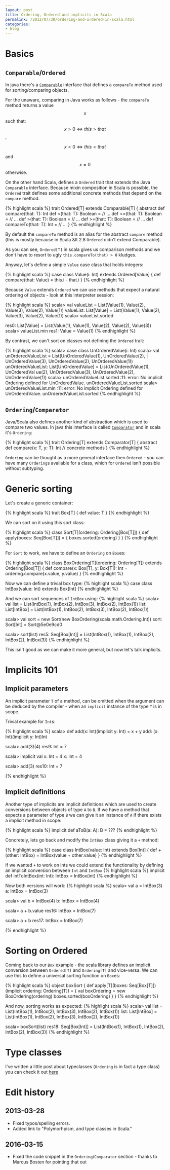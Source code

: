 ```yaml
---
layout: post
title: Ordering, Ordered and implicits in Scala
permalink: /2012/07/30/ordering-and-ordered-in-scala.html
categories:
- blog
---
```


<script type="text/javascript" async
  src="https://cdn.mathjax.org/mathjax/latest/MathJax.js?config=TeX-MML-AM_CHTML">
</script>

Basics
======

`Comparable`/`Ordered`
----------------------

In java there's a
[`Comparable`](http://docs.oracle.com/javase/6/docs/api/java/lang/Comparable.html)
interface that defines a `compareTo` method used for sorting/comparing objects.

For the unaware, comparing in Java works as follows - the `compareTo` method returns a
value $$x$$ such that: 
$$x > 0 \iff this > that$$, 

$$x < 0 \iff this < that$$ 

and $$x = 0$$ otherwise.

On the other hand Scala, defines a `Ordered` trait that extends the Java
`Comparable` interface.  Because mixin composition in Scala is possible, the
`Ordered` trait defines some additional concrete methods that depend on the
`compare` method.

{% highlight scala %}
trait Ordered[T] extends Comparable[T] {
  abstract def compare(that: T): Int
  def <(that: T): Boolean = // ...
  def <=(that: T): Boolean = // ...
  def >(that: T): Boolean = // ...
  def >=(that: T): Boolean = // ...
  def compareTo(that: T): Int = // ...
}
{% endhighlight %}

By default the `compareTo` method is an alias for the abstract `compare` method
(this is mostly because in Scala &lt 2.8 `Ordered` didn't extend Comparable).

As you can see, `Ordered[T]` in scala gives us comparison methods and we don't 
have to resort to ugly `this.compareTo(that) > 0` kludges.

Anyway, let's define a simple `Value` case class that holds integers:

{% highlight scala %}
case class Value(i: Int) extends Ordered[Value] {
  def compare(that: Value) = this.i - that.i
}
{% endhighlight %}

Because `Value` extends `Ordered` we can use methods that expect a natural
ordering of objects - look at this interpreter session:

{% highlight scala %}
scala> val valueList = List(Value(1), Value(2), Value(3), Value(2), Value(1))
valueList: List[Value] = List(Value(1), Value(2), Value(3), Value(2), Value(1))
scala> valueList.sorted

res0: List[Value] = List(Value(1), Value(1), Value(2), Value(2), Value(3))
scala> valueList.min
res1: Value = Value(1)
{% endhighlight %}

By contrast, we can't sort on classes not defining the `Ordered` trait:

{% highlight scala %}
scala> case class UnOrderedValue(i: Int) 
scala> val unOrderedValueList = List(UnOrderedValue(1), UnOrderedValue(2),
     | UnOrderedValue(3), UnOrderedValue(2), UnOrderedValue(1))
unOrderedValueList: List[UnOrderedValue] = List(UnOrderedValue(1), UnOrderedVal
ue(2), UnOrderedValue(3), UnOrderedValue(2), UnOrderedValue(1))
scala> unOrderedValueList.sorted
<console>:11: error: No implicit Ordering defined for UnOrderedValue.
              unOrderedValueList.sorted
scala> unOrderedValueList.min
<console>:11: error: No implicit Ordering defined for UnOrderedValue.
              unOrderedValueList.sorted
{% endhighlight %}

`Ordering`/`Comparator`
-----------------------

Java/Scala also defines another kind of abstraction which is used to compare two
values. In java this interface is called
[`Comparator`](http://docs.oracle.com/javase/6/docs/api/java/util/Comparator.html)
and in scala it's `Ordering`:

{% highlight scala %}
trait Ordering[T] extends Comparator[T] {
  abstract def compare(x: T, y: T): Int
  // concrete methods
}
{% endhighlight %}

`Ordering` can be thought as a more general interface then `Ordered` - you can
have many `Ordering`s available for a class, which for `Ordered` isn't possible without
subtyping.

Generic sorting 
===============

Let's create a generic container:

{% highlight scala %}
trait Box[T] {
  def value: T
}
{% endhighlight %}

We can sort on it using this sort class:

{% highlight scala %}
class Sort[T](ordering: Ordering[Box[T]]) {
  def apply(boxes: Seq[Box[T]]) = {
    boxes.sorted(ordering)
  }
}
{% endhighlight %}

For `Sort` to work, we have to define an `Ordering` on `Box`es:

{% highlight scala %}
class BoxOrdering[T](ordering: Ordering[T]) extends Ordering[Box[T]] {
  def compare(x: Box[T], y: Box[T]): Int = ordering.compare(x.value, y.value)
}
{% endhighlight %}

Now we can define a trivial box type:
{% highlight scala %}
case class IntBox(value: Int) extends Box[Int]
{% endhighlight %}

And we can sort sequences of `IntBox` using:
{% highlight scala %}
scala> val list = List(IntBox(1), IntBox(2), IntBox(3), IntBox(2), IntBox(1))
list: List[IntBox] = List(IntBox(1), IntBox(2), IntBox(3), IntBox(2), IntBox(1))

scala> val sort = new Sort(new BoxOrdering(scala.math.Ordering.Int))
sort: Sort[Int] = Sort@5e0e9cd0

scala> sort(list)
res5: Seq[Box[Int]] = List(IntBox(1), IntBox(1), IntBox(2), IntBox(2), IntBox(3))
{% endhighlight %}

This isn't good as we can make it more general, but now let's talk implicits.

Implicits 101
=============

Implicit parameters
-------------------

An implicit parameter `T` of a method, can be omitted when the argument can be
deduced by the compiler - when an `implicit` instance of the type `T` is in
scope.  

Trivial example for `Int`s:

{% highlight scala %}
scala> def add(x: Int)(implicit y: Int) = x + y
add: (x: Int)(implicit y: Int)Int

scala> add(3)(4)
res9: Int = 7

scala> implicit val x: Int = 4
x: Int = 4

scala> add(3)
res10: Int = 7
	
{% endhighlight %}

Implicit definitions
--------------------

Another type of implicits are implicit definitions which are used to create
conversions between objects of type `A` to `B`. If we have a method that expects
a parameter of type `B` we can give it an instance of `A` if there exists a
implicit method in scope:

{% highlight scala %}
implicit def aToB(a: A): B = ???
{% endhighlight %}

Concretely, lets go back and modify the `IntBox` class giving it a `+` method:

{% highlight scala %}
case class IntBox(value: Int) extends Box[Int] {
  def +(other: IntBox) = IntBox(value + other.value)
}
{% endhighlight %}

If we wanted `+` to work on ints we could extend the functionality by defining
an implicit conversion between `Int` and `IntBox`
{% highlight scala %}
implicit def intToIntBox(int: Int): IntBox = IntBox(int)
{% endhighlight %}

Now both versions will work:
{% highlight scala %}
scala> val a = IntBox(3)
a: IntBox = IntBox(3)

scala> val b = IntBox(4)
b: IntBox = IntBox(4)

scala> a + b.value
res16: IntBox = IntBox(7)

scala> a + b
res17: IntBox = IntBox(7)

{% endhighlight %}

Sorting on Ordered
==================

Coming back to our `Box` example - the scala library defines an implicit
conversion between `Ordered[T]` and `Ordering[T]` and vice-versa. We can use
this to define a universal sorting function on `Box`es:

{% highlight scala %}
object boxSort {
  def apply[T](boxes: Seq[Box[T]])(implicit ordering: Ordering[T]) = {
    val boxOrdering = new BoxOrdering(ordering)
    boxes.sorted(boxOrdering)
  }
}
{% endhighlight %}

And now, sorting works as expected:
{% highlight scala %}
scala> val list = List(IntBox(1), IntBox(2), IntBox(3), IntBox(2), IntBox(1))
list: List[IntBox] = List(IntBox(1), IntBox(2), IntBox(3), IntBox(2), IntBox(1))

scala> boxSort(list)
res18: Seq[Box[Int]] = List(IntBox(1), IntBox(1), IntBox(2), IntBox(2), IntBox(3))
{% endhighlight %}

Type classes
============

I've written a little post about typeclasses (`Ordering` is in fact a type
class) you can check it out [here](/2013/03/29/typeclasses-in-scala.html)

Edit history
============

2013-03-28
----------
* Fixed typos/spelling errors.
* Added link to "Polymorhpism, and type classes in Scala."

2016-03-15
----------
* Fixed the code snippet in the `Ordering`/`Comparator` section - thanks to
  Marcus Bosten for pointing that out
